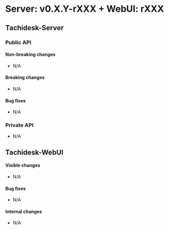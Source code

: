 # Server: v0.X.Y-rXXX + WebUI: rXXX
## Tachidesk-Server
### Public API
#### Non-breaking changes
- N/A

#### Breaking changes
- N/A

#### Bug fixes
- N/A

### Private API
- N/A


## Tachidesk-WebUI
#### Visible changes
- N/A

#### Bug fixes
- N/A

#### Internal changes
- N/A
